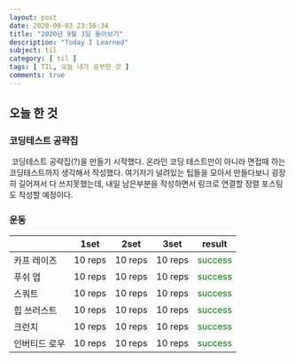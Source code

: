 ```yaml
---
layout: post
date: 2020-09-03 23:56:34
title: "2020년 9월 3일 돌아보기"
description: "Today I Learned"
subject: til
category: [ til ]
tags: [ TIL, 오늘 내가 공부한 것 ]
comments: true
---
```


## 오늘 한 것

### 코딩테스트 공략집

&nbsp;코딩테스트 공략집(?)을 만들기 시작했다. 온라인 코딩 테스트만이 아니라 면접때 하는 코딩테스트까지 생각해서 작성했다. 여기저기 널려있는 팁들을 모아서 만들다보니 굉장히 길어져서 다 쓰지못했는데, 내일 남은부분을 작성하면서 링크로 연결할 정렬 포스팅도 작성할 예정이다.

### 운동

| | 1set | 2set | 3set | result |
|---|:---:|:---:|:---:|---|
| 카프 레이즈 | 10 reps | 10 reps | 10 reps | <span style="color:green">success</span> |
| 푸쉬 업 | 10 reps | 10 reps | 10 reps | <span style="color:green">success</span> |
| 스쿼트 | 10 reps | 10 reps | 10 reps | <span style="color:green">success</span> |
| 힙 쓰러스트 | 10 reps | 10 reps | 10 reps | <span style="color:green">success</span> |
| 크런치 | 10 reps | 10 reps | 10 reps | <span style="color:green">success</span> |
| 인버티드 로우 | 10 reps | 10 reps | 10 reps | <span style="color:green">success</span> |
